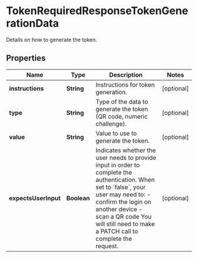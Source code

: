 

# TokenRequiredResponseTokenGenerationData

Details on how to generate the token.

## Properties

| Name | Type | Description | Notes |
|------------ | ------------- | ------------- | -------------|
|**instructions** | **String** | Instructions for token generation. |  [optional] |
|**type** | **String** | Type of the data to generate the token (QR code, numeric challenge). |  [optional] |
|**value** | **String** | Value to use to generate the token. |  [optional] |
|**expectsUserInput** | **Boolean** | Indicates whether the user needs to provide input in order to complete the authentication. When set to &#x60;false&#x60;, your user may need to: - confirm the login on another device - scan a QR code You will still need to make a PATCH call to complete the request. |  [optional] |



